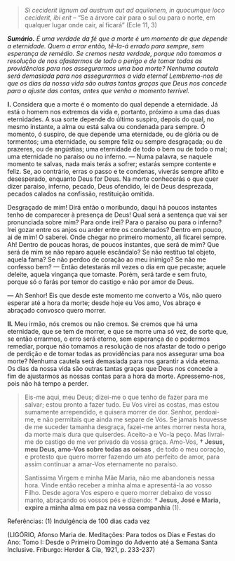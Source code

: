 > *Si ceciderit lignum ad austrum aut ad aquilonem, in quocumque loco ceciderit, ibi erit* – “Se a árvore cair para o sul ou para o norte, em qualquer lugar onde cair, aí ficará” (Ecle 11, 3)

***Sumário.** É uma verdade da fé que a morte é um momento de que depende a eternidade. Quem a errar então, tê-la-á errado para sempre, sem esperança de remédio. Se cremos nesta verdade, porque não tomamos a resolução de nos afastarmos de todo o perigo e de tomar todas as providências para nos assegurarmos uma boa morte? Nenhuma cautela será demasiada para nos assegurarmos a vida eterna! Lembremo-nos de que os dias da nossa vida são outras tantas graças que Deus nos concede para o ajuste das contas, antes que venha o momento terrível.*

**I.** Considera que a morte é o momento do qual depende a eternidade. Já está o homem nos extremos da vida e, portanto, próximo a uma das duas eternidades. A sua sorte depende do último suspiro, depois do qual, no mesmo instante, a alma ou está salva ou condenada para sempre. Ó momento, ó suspiro, de que depende uma eternidade, ou de glória ou de tormentos; uma eternidade, ou sempre feliz ou sempre desgraçada; ou de prazeres, ou de angústias; uma eternidade de todo o bem ou de todo o mal; uma eternidade no paraíso ou no inferno. — Numa palavra, se naquele momento te salvas, nada mais terás a sofrer; estarás sempre contente e feliz. Se, ao contrário, erras o passo e te condenas, viverás sempre aflito e desesperado, enquanto Deus for Deus. Na morte conhecerás o que quer dizer paraíso, inferno, pecado, Deus ofendido, lei de Deus desprezada, pecados calados na confissão, restituição omitida.

Desgraçado de mim! Dirá então o moribundo, daqui há poucos instantes tenho de comparecer à presença de Deus! Qual será a sentença que vai ser pronunciada sobre mim? Para onde irei? Para o paraíso ou para o inferno? Irei gozar entre os anjos ou arder entre os condenados? Dentro em pouco, ai de mim! O saberei. Onde chegar no primeiro momento, ali ficarei sempre. Ah! Dentro de poucas horas, de poucos instantes, que será de mim? Que será de mim se não reparo aquele escândalo? Se não restituo tal objeto, aquela fama? Se não perdoo de coração ao meu inimigo? Se não me confesso bem? — Então detestarás mil vezes o dia em que pecaste; aquele deleite, aquela vingança que tomaste. Porém, será tarde e sem fruto, porque só o farás por temor do castigo e não por amor de Deus.

— Ah Senhor! Eis que desde este momento me converto a Vós, não quero esperar até a hora da morte; desde hoje eu Vos amo, Vos abraço e abraçado convosco quero morrer.

**II.** Meu irmão, nós cremos ou não cremos. Se cremos que há uma eternidade, que se tem de morrer, e que se morre uma só vez, de sorte que, se então errarmos, o erro será eterno, sem esperança de o podermos remediar, porque não tomamos a resolução de nos afastar de todo o perigo de perdição e de tomar todas as providências para nos assegurar uma boa morte? Nenhuma cautela será demasiada para nos garantir a vida eterna. Os dias da nossa vida são outras tantas graças que Deus nos concede a fim de ajustarmos as nossas contas para a hora da morte. Apressemo-nos, pois não há tempo a perder.

> Eis-me aqui, meu Deus; dizei-me o que tenho de fazer para me salvar; estou pronto a fazer tudo. Eu Vos virei as costas, mas estou sumamente arrependido, e quisera morrer de dor. Senhor, perdoai-me, e não permitais que ainda me separe de Vós. Se jamais houvesse de me suceder tamanha desgraça, fazei-me antes morrer nesta hora, da morte mais dura que quiserdes. Aceito-a e Vo-la peço. Mas livrai-me do castigo de me ver privado da vossa graça. Amo-Vos, **† Jesus, meu Deus, amo-Vos sobre todas as coisas** , de todo o meu coração, e protesto que quero morrer fazendo um ato perfeito de amor, para assim continuar a amar-Vos eternamente no paraíso.
>
> Santíssima Virgem e minha Mãe Maria, não me abandoneis nessa hora. Vinde então receber a minha alma e apresentá-la ao vosso Filho. Desde agora Vos espero e quero morrer debaixo de vosso manto, abraçando os vossos pés e dizendo: **† Jesus, José e Maria, expire a minha alma em paz na vossa companhia** (1).

Referências: (1) Indulgência de 100 dias cada vez

(LIGÓRIO, Afonso Maria de. Meditações: Para todos os Dias e Festas do Ano: Tomo I: Desde o Primeiro Domingo do Advento até a Semana Santa Inclusive. Friburgo: Herder & Cia, 1921, p. 233-237)
